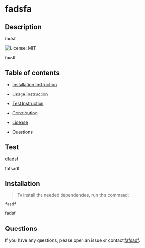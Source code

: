 # fadsfa 

 

## Description

fadsf


 ![License: MIT](https://img.shields.io/badge/License-MIT-yellow.svg)

  fasdf

  ## Table of contents

 
 * [Installation Instruction](#Installation) 

 * [Usage Instruction](#UsageInstruction)

  * [Test Instruction](#TestInstruction)

 * [Contributing](#contributing)

 * [License](#Licence)

 * [Questions](#questions)

  ## <a name = 'Installation'></a>

 ## <a name ='UsageInstruction'></a>

## <a name = 'TestInstruction'>Test</a>

 [dfadsf](https://github.com/dfadsf)

fafsadf
 
## Installation

>To install the needed dependencies, run this command:

```
fasdf
```


fadsf


## Questions

If you have any questions, please open an issue or contact [fafsadf](https://github.com/dfadsf).
